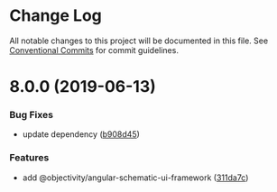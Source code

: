 # Change Log

All notable changes to this project will be documented in this file.
See [Conventional Commits](https://conventionalcommits.org) for commit guidelines.

# 8.0.0 (2019-06-13)


### Bug Fixes

* update dependency ([b908d45](https://github.com/ObjectivityLtd/angular-schematics/commit/b908d45))


### Features

* add @objectivity/angular-schematic-ui-framework ([311da7c](https://github.com/ObjectivityLtd/angular-schematics/commit/311da7c))
